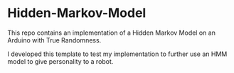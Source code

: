 # Hidden-Markov-Model
This repo contains an implementation of a Hidden Markov Model on an Arduino with True Randomness.

I developed this template to test my implementation to further use an HMM model to give personality to a robot.

